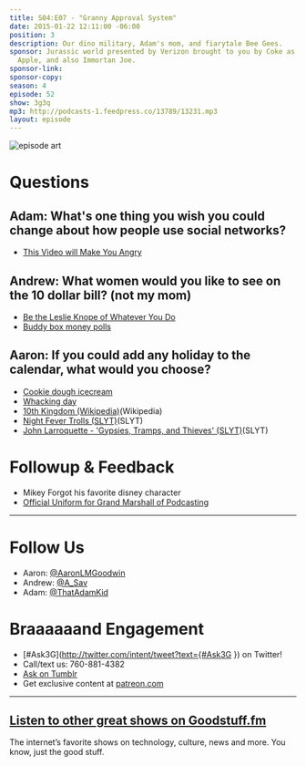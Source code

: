 ```yaml
---
title: S04:E07 - "Granny Approval System"
date: 2015-01-22 12:11:00 -06:00
position: 3
description: Our dino military, Adam's mom, and fiarytale Bee Gees.
sponsor: Jurassic world presented by Verizon brought to you by Coke as paid for by
  Apple, and also Immortan Joe.
sponsor-link: 
sponsor-copy: 
season: 4
episode: 52
show: 3g3q
mp3: http://podcasts-1.feedpress.co/13789/13231.mp3
layout: episode
---
```


![episode art](http://l.gdwn.co/1kMNQ.jpg)

# Questions

## Adam: What's one thing you wish you could change about how people use social networks?
- [This Video will Make You Angry](https://youtu.be/rE3j_RHkqJc)

## Andrew: What women would you like to see on the 10 dollar bill? (not my mom)
- [Be the Leslie Knope of Whatever You Do](https://imgur.com/Eahc2qq)
- [Buddy box money polls](http://www.buddybox.me/discussion/65/money-poll)

## Aaron: If you could add any holiday to the calendar, what would you choose?
- [Cookie dough icecream](http://www.foodnetwork.com/recipes/chocolate-chip-cookie-dough-ice-cream-recipe.html)
- [Whacking day](https://www.youtube.com/watch?v=JiUKIWSqqDM)
- [10th Kingdom (Wikipedia)](https://en.wikipedia.org/wiki/The_10th_Kingdom)(Wikipedia)
- [Night Fever Trolls (SLYT)](https://youtu.be/qbc0VS-Ttco)(SLYT)
- [John Larroquette - 'Gypsies, Tramps, and Thieves' (SLYT)](https://youtu.be/Y488vDRKd5k)(SLYT)

# Followup & Feedback

- Mikey Forgot his favorite disney character
- [Official Uniform for Grand Marshall of Podcasting](http://media.al.com/entertainment-press-register/photo/ronnie-williams-mobile-mardi-gras-grand-marshaljpg-25373d0b29b1a7f6.jpg)

***

# Follow Us
* Aaron: [@AaronLMGoodwin](http://twitter.com/aaronlmgoodwin)
* Andrew: [@A_Sav](http://twitter.com/a_sav)
* Adam: [@ThatAdamKid](http://twitter.com/thatadamkid)

# Braaaaaand Engagement
* [#Ask3G](http://twitter.com/intent/tweet?text={#Ask3G }) on Twitter!
* Call/text us: 760-881-4382
* [Ask on Tumblr](http://3g3q.co/ask)
* Get exclusive content at [patreon.com](http://www.patreon.com/3g3q)

***

## [Listen to other great shows on Goodstuff.fm](http://goodstuff.fm/)
The internet’s favorite shows on technology, culture, news and more. You know, just the good stuff.
